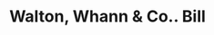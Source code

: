 ---
doi: 10.7916/D8SN1MZ3
date_other: '1872'
date_other_textual: '1872'
form: printed ephemera
genre:
- Invoices
name:
- Walton, Whann & Co.
object_in_context_url: https://biggert.cul.columbia.edu/items/view/ave_biggert_00565
subject_hierarchical_geographic:
- Baltimore, Maryland, United States
subject_name:
- Walton, Whann & Co.
title: Walton, Whann & Co.. Bill
sort_title: Walton, Whann & Co.. Bill
call_number: ave_biggert_00565
coordinates:
- 39.28333333333333,-76.61666666666666
pid: ave_biggert_00565
identifiers: ave_biggert_00565
canvas_id: ldpd:395838
permalink: "/items/ave_biggert_00565/"
layout: iiif-image-page
---